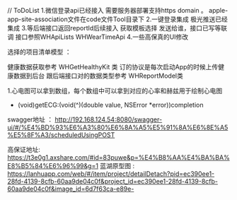 
// ToDoList
1.微信登录api已经接入 需要服务器部署支持https domain  。 apple-app-site-association文件在code文件Tool目录下
2.一键登录集成 极光推送已经集成
3.等后端接口返回reportId后续接入 获取模板选择  发送给谁，接口已写等联调  接口参照WHApiLists  WHWearTimeApi
4.一些高保真的UI修改






选择的项目清单模型 ：



健康数据获取参考 WHGetHealthyKit 类  订的协议是每次启动App的时候上传健康数据到后台
跟后端接口对的数据类型参考 WHReportModel类

1.心电图可以拿到数组，每个数组中可以拿到对应的心率和赫兹用于绘制心电图
- (void)getECG:(void(^)(double value, NSError *error))completion 



swagger地址 ： http://192.168.124.54:8080/swagger-ui/#/%E4%BD%93%E6%A3%80%E6%8A%A5%E5%91%8A%E6%8E%A5%E5%8F%A3/scheduledUsingPOST

高保证地址: https://t3e0g1.axshare.com/#id=83puwe&p=%E4%B8%AA%E4%BA%BA%E8%B5%84%E6%96%99&g=1
蓝湖原型图 : https://lanhuapp.com/web/#/item/project/detailDetach?pid=ec390ee1-28fd-4139-8cfb-60aa9de04c0f&project_id=ec390ee1-28fd-4139-8cfb-60aa9de04c0f&image_id=6d7f63ca-e89e-




